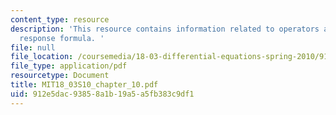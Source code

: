 ```yaml
---
content_type: resource
description: 'This resource contains information related to operators and the exponential
  response formula. '
file: null
file_location: /coursemedia/18-03-differential-equations-spring-2010/912e5dac93858a1b19a5a5fb383c9df1_MIT18_03S10_chapter_10.pdf
file_type: application/pdf
resourcetype: Document
title: MIT18_03S10_chapter_10.pdf
uid: 912e5dac-9385-8a1b-19a5-a5fb383c9df1
---
```

